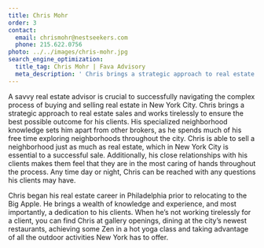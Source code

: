 ```yaml
---
title: Chris Mohr
order: 3
contact:
  email: chrismohr@nestseekers.com
  phone: 215.622.0756
photo: ../../images/chris-mohr.jpg
search_engine_optimization:
  title_tag: Chris Mohr | Fava Advisory
  meta_description: ' Chris brings a strategic approach to real estate sales and works tirelessly to ensure the best possible outcome for his clients.'
---
```

A savvy real estate advisor is crucial to successfully navigating the complex process of buying and selling real estate in New York City. Chris brings a strategic approach to real estate sales and works tirelessly to ensure the best possible outcome for his clients. His specialized neighborhood knowledge sets him apart from other brokers, as he spends much of his free time exploring neighborhoods throughout the city. Chris is able to sell a neighborhood just as much as real estate, which in New York City is essential to a successful sale. Additionally, his close relationships with his clients makes them feel that they are in the most caring of hands throughout the process. Any time day or night, Chris can be reached with any questions his clients may have.

Chris began his real estate career in Philadelphia prior to relocating to the Big Apple. He brings a wealth of knowledge and experience, and most importantly, a dedication to his clients. When he’s not working tirelessly for a client, you can find Chris at gallery openings, dining at the city’s newest restaurants, achieving some Zen in a hot yoga class and taking advantage of all the outdoor activities New York has to offer.
